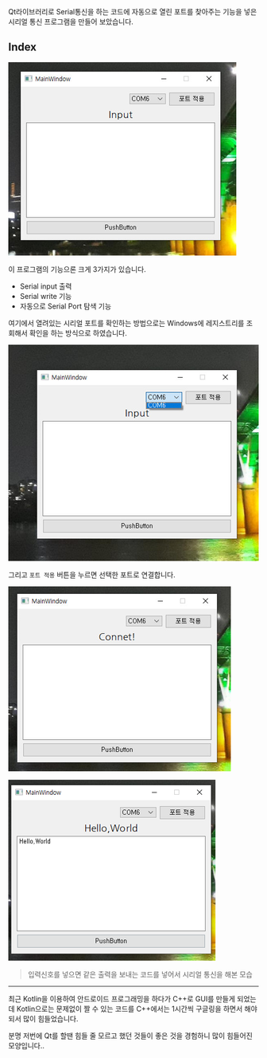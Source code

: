 Qt라이브러리로 Serial통신을 하는 코드에 자동으로 열린 포트를 찾아주는 기능을 넣은 시리얼 통신 프로그램을 만들어 보았습니다.

## Index

![index](/img/index.jpg)

이 프로그램의 기능으론 크게 3가지가 있습니다.

* Serial input 출력
* Serial write 기능
* 자동으로 Serial Port 탐색 기능

여기에서 열려있는 시리얼 포트를 확인하는 방법으로는 Windows에 레지스트리를 조회해서 확인을 하는 방식으로 하였습니다.

![index](/img/comboBox.jpg)

그리고 `포트 적용` 버튼을 누르면 선택한 포트로 연결합니다.

![index](/img/connet.jpg)

![index](/img/Hello.png)

> 입력신호를 넣으면 같은 출력을 보내는 코드를 넣어서 시리얼 통신을 해본 모습

----------

최근 Kotlin을 이용하여 안드로이드 프로그래밍을 하다가 C++로 GUI를 만들게 되었는데 Kotlin으로는 문제없이 짤 수 있는 코드를 C++에서는 1시간씩 구글링을 하면서 해야되서 많이 힘들었습니다. 

분명 저번에 Qt를 할땐 힘들 줄 모르고 했던 것들이 좋은 것을 경험하니 많이 힘들어진 모양입니다..

